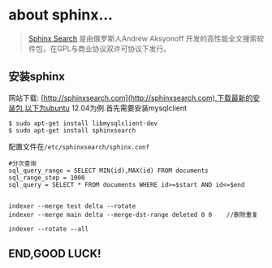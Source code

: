 about sphinx...
=======================

> [Sphinx Search](http://sphinxsearch.com/) 是由俄罗斯人Andrew Aksyonoff 开发的高性能全文搜索软件包，在GPL与商业协议双许可协议下发行。

安装sphinx
----------

网站下载: [http://sphinxsearch.com](http://sphinxsearch.com),下载最新的安装包,以下为ubuntu 12.04为例.首先需要安装mysqlclient

    $ sudo apt-get install libmysqlclient-dev
    $ sudo apt-get install sphinxsearch

配置文件在`/etc/sphinxsearch/sphinx.conf`

    #分次查询
    sql_query_range = SELECT MIN(id),MAX(id) FROM documents
    sql_range_step = 1000
    sql_query = SELECT * FROM documents WHERE id>=$start AND id<=$end


    indexer --merge test delta --rotate
    indexer --merge main delta --merge-dst-range deleted 0 0    //删除重复

    indexer --rotate --all


END,GOOD LUCK!
--------------
